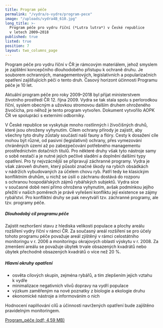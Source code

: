 ```yaml
---
title: Program péče
permalink: "/vydra/o-vydre/program-pece"
image: "/uploads/vydra4B_610.jpg"
long_title: >-
  Program péče pro vydru říční (*Lutra lutra*) v České republice
  v letech 2009–2018
published: true
listed: true
position: 7
layout: two_columns_page
---
```

Program péče pro vydru říční v ČR je rámcovým materiálem, jehož smyslem
je zajištění koncepčního dlouhodobého přístupu k ochraně druhu. Je
souborem ochranných, managementových, legislativních a popularizačních
opatření zajišťujících péči o tento druh. Časový horizont účinnosti
Programu péče je 10 let.

Aktuální program péče pro roky 2009–2018 byl přijat ministerstvem
životního prostředí ČR 12. října 2009. Vydra se tak stala spolu
s perlorodkou říční, syslem obecným a užovkou stromovou dalším druhem
ohroženého živočicha, pro něhož je tento program vytvořen. Dokument
vytvořilo AOPK ČR ve spolupráci s externími odborníky.

V České republice se vyskytuje mnoho rostlinných i živočišných druhů,
které jsou ohroženy vyhynutím. Cílem ochrany přírody je zajistit, aby
všechny tyto druhy zůstaly součástí naší fauny a flóry. Cesty k dosažení
cíle mohou být různé, od pasivní (legislativní) ochrany, přes vymezování
chráněných území až po zabezpečování potřebného managementu
prostřednictvím dotačních titulů. Pro některé druhy však tyto nástroje
samy o sobě nestačí a je nutné jejich pečlivé sladění a doplnění dalšími
typy opatření. Pro ty nejvzácnější se připravují záchranné programy.
Vydra je však zároveň druhem, který působí značné škody na rybích
obsádkách v nádržích vybudovaných za účelem chovu ryb. Patří tedy ke
klasickým konfliktním druhům, u nichž se úsilí o záchranu dostává do
rozporu s ochranou hospodářských zájmů rybářských subjektů. Vydra sice
v současné době není přímo ohrožena vyhynutím, avšak podmínkou jejího
přežití v našich poměrech je právě vyřešení konfliktu její existence se
zájmy rybářství. Pro konfliktní druhy se pak nevytváří tzv. záchranné
programy, ale tzv. programy péče.

##### Dlouhodobý cíl programu péče

Zajistit nezhoršení stavu z hlediska velikosti populace a plochy areálu
rozšíření vydry říční v rámci ČR. Za současný areál rozšíření se pro
účely tohoto programu péče považuje areál zjištěný v rámci celostátního
monitoringu v r. 2006 a monitoringu okrajových oblastí výskytu
v r. 2008. Za zmenšení areálu se považuje úbytek trvale obsazených
kvadrátů nebo úbytek přechodně obsazených kvadrátů o více než 20 %.

##### Hlavní okruhy opatření

* osvěta cílových skupin, zejména rybářů, a tím zlepšením jejich vztahu
  k vydře
* minimalizace negativních vlivů dopravy na vydří populace
* výzkum zaměřeným na nové poznatky z biologie a ekologie druhu
* ekonomické nástroje a informováním o nich

Hodnocení naplňování cílů a účinnosti navržených opatření bude zajištěno
pravidelným monitoringem.

[Program_péče (pdf;
4,59 MB)](/uploads/program-pece-pro-vydru-ricni-2009-2018.pdf)
